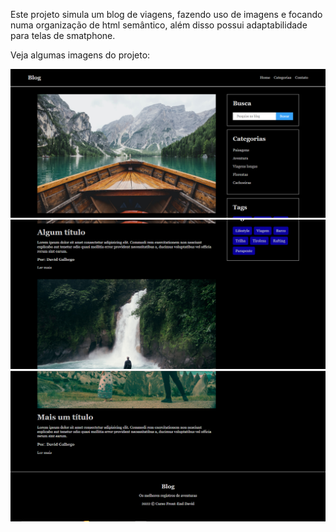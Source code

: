 Este projeto simula um blog de viagens, fazendo uso de imagens e focando numa organização de html semântico, além disso possui adaptabilidade 
para telas de smatphone.

Veja algumas imagens do projeto:

<img src="./img/BlogImg.png">


<img src="./img/BlogImg2.png">


<img src="./img/BlogImg3.png">
